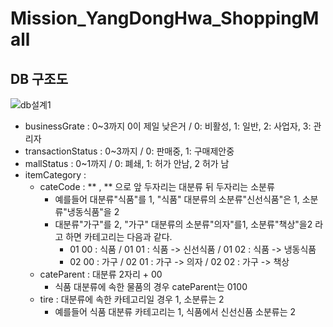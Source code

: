 ﻿# Mission_YangDongHwa_ShoppingMall

## DB 구조도
 ![db설계1](https://github.com/ydh511/Mission_YangDongHwa_ShoppingMall/assets/70869505/a434d837-8e04-4f8d-92f9-8388358be8c4)

- businessGrate : 0~3까지 0이 제일 낮은거 / 0: 비활성, 1: 일반, 2: 사업자, 3: 관리자
- transactionStatus : 0~3까지 / 0: 판매중, 1: 구매제안중
- mallStatus : 0~1까지 / 0: 폐쇄, 1: 허가 안남, 2 허가 남
- itemCategory :
  - cateCode : ** , ** 으로 앞 두자리는 대분류 뒤 두자리는 소분류
    - 예를들어 대분류"식품"를 1, "식품" 대분류의 소분류"신선식품"은 1, 소분류"냉동식품"을 2
    - 대분류"가구"를 2, "가구" 대분류의 소분류"의자"를1, 소분류"책상"을2 라고 하면 카테고리는 다음과 같다.
      - 01 00 : 식품 / 01 01 : 식품 -> 신선식품 / 01 02 : 식품 -> 냉동식품  
      - 02 00 : 가구 / 02 01 : 가구 -> 의자 / 02 02 : 가구 -> 책상
  - cateParent : 대분류 2자리 + 00
    - 식품 대분류에 속한 물품의 경우 cateParent는 0100
  - tire : 대분류에 속한 카테고리일 경우 1, 소분류는 2
    - 예를들어 식품 대분류 카테고리는 1, 식품에서 신선신품 소분류는 2
